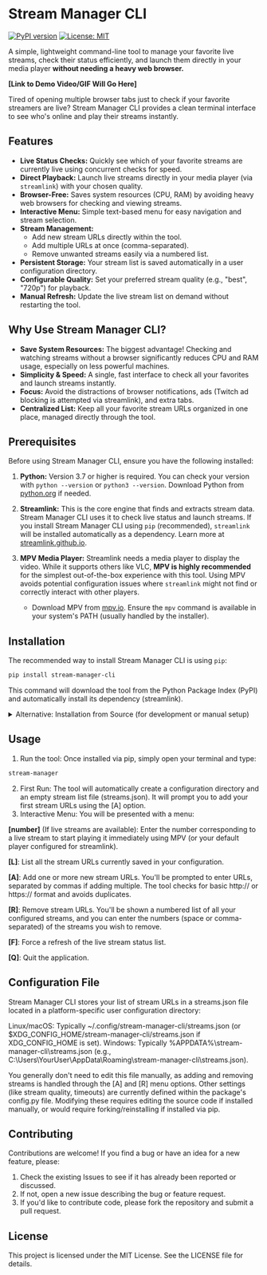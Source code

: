 # Stream Manager CLI

[![PyPI version](https://img.shields.io/pypi/v/stream-manager-cli.svg)](https://pypi.org/project/stream-manager-cli/0.2.0/) <!-- Replace with actual PyPI badge once live -->
[![License: MIT](https://img.shields.io/badge/License-MIT-yellow.svg)](https://opensource.org/licenses/MIT)
<!-- Add other badges if you set them up, e.g., build status, Python versions -->

A simple, lightweight command-line tool to manage your favorite live streams, check their status efficiently, and launch them directly in your media player **without needing a heavy web browser.**

<!--
*********************************************************
*** TODO: Replace the link below with your demo video! ***
*********************************************************
-->
**[Link to Demo Video/GIF Will Go Here]**

Tired of opening multiple browser tabs just to check if your favorite streamers are live? Stream Manager CLI provides a clean terminal interface to see who's online and play their streams instantly.

## Features

*   **Live Status Checks:** Quickly see which of your favorite streams are currently live using concurrent checks for speed.
*   **Direct Playback:** Launch live streams directly in your media player (via `streamlink`) with your chosen quality.
*   **Browser-Free:** Saves system resources (CPU, RAM) by avoiding heavy web browsers for checking and viewing streams.
*   **Interactive Menu:** Simple text-based menu for easy navigation and stream selection.
*   **Stream Management:**
    *   Add new stream URLs directly within the tool.
    *   Add multiple URLs at once (comma-separated).
    *   Remove unwanted streams easily via a numbered list.
*   **Persistent Storage:** Your stream list is saved automatically in a user configuration directory.
*   **Configurable Quality:** Set your preferred stream quality (e.g., "best", "720p") for playback.
*   **Manual Refresh:** Update the live stream list on demand without restarting the tool.

## Why Use Stream Manager CLI?

*   **Save System Resources:** The biggest advantage! Checking and watching streams without a browser significantly reduces CPU and RAM usage, especially on less powerful machines.
*   **Simplicity & Speed:** A single, fast interface to check all your favorites and launch streams instantly.
*   **Focus:** Avoid the distractions of browser notifications, ads (Twitch ad blocking is attempted via streamlink), and extra tabs.
*   **Centralized List:** Keep all your favorite stream URLs organized in one place, managed directly through the tool.

## Prerequisites

Before using Stream Manager CLI, ensure you have the following installed:

1.  **Python:** Version 3.7 or higher is required. You can check your version with `python --version` or `python3 --version`. Download Python from [python.org](https://www.python.org/) if needed.

2.  **Streamlink:** This is the core engine that finds and extracts stream data. Stream Manager CLI uses it to check live status and launch streams. If you install Stream Manager CLI using `pip` (recommended), `streamlink` will be installed automatically as a dependency. Learn more at [streamlink.github.io](https://streamlink.github.io/).

3.  **MPV Media Player:** Streamlink needs a media player to display the video. While it supports others like VLC, **MPV is highly recommended** for the simplest out-of-the-box experience with this tool. Using MPV avoids potential configuration issues where `streamlink` might not find or correctly interact with other players.
    *   Download MPV from [mpv.io](https://mpv.io/). Ensure the `mpv` command is available in your system's PATH (usually handled by the installer).

## Installation

The recommended way to install Stream Manager CLI is using `pip`:

```bash
pip install stream-manager-cli
```
This command will download the tool from the Python Package Index (PyPI) and automatically install its dependency (streamlink).
<details>
<summary>Alternative: Installation from Source (for development or manual setup)</summary>
Follow these steps if you want to run the tool directly from the source code. This requires you to have git installed.
(Make sure you have met all the requirements listed in the Prerequisites section first!)
1. Clone the Repository
Open your terminal or command prompt and navigate to the directory where you want to store the project. Then, run the following command to download the code:

```bash
git clone https://github.com/snowballons/stream-manager-cli.git
```
Now, change into the newly created project directory:

```bash
cd stream-manager-cli
```

2. Create and Activate a Virtual Environment (Highly Recommended)
Create: python -m venv venv (Use python3 if needed on Linux/macOS)
Activate:
* Linux / macOS:
```bash
  source venv/bin/activate
```
* Windows:
```bash
  venv\Scripts\activate
```
3. Install Dependencies
With the virtual environment activated, install the necessary libraries:

```bash
pip install -r requirements.txt
```
4. Running the Tool (from Source)
Make sure you are inside the root stream-manager-cli directory with the virtual environment activated. Run using:

```bash
python -m stream_manager_cli.main
```
</details>

## Usage
1. Run the tool: Once installed via pip, simply open your terminal and type:

```bash
stream-manager
```

2. First Run: The tool will automatically create a configuration directory and an empty stream list file (streams.json). It will prompt you to add your first stream URLs using the [A] option.
3. Interactive Menu: You will be presented with a menu:

 **[number]** (If live streams are available): Enter the number corresponding to a live stream to start playing it immediately using MPV (or your default player configured for streamlink).
 
**[L]**: List all the stream URLs currently saved in your configuration.

**[A]**: Add one or more new stream URLs. You'll be prompted to enter URLs, separated by commas if adding multiple. The tool checks for basic http:// or https:// format and avoids duplicates.

**[R]**: Remove stream URLs. You'll be shown a numbered list of all your configured streams, and you can enter the numbers (space or comma-separated) of the streams you wish to remove.

**[F]**: Force a refresh of the live stream status list.

**[Q]**: Quit the application.

## Configuration File

Stream Manager CLI stores your list of stream URLs in a streams.json file located in a platform-specific user configuration directory:

Linux/macOS: Typically ~/.config/stream-manager-cli/streams.json (or $XDG_CONFIG_HOME/stream-manager-cli/streams.json if XDG_CONFIG_HOME is set).
Windows: Typically %APPDATA%\stream-manager-cli\streams.json (e.g., C:\Users\YourUser\AppData\Roaming\stream-manager-cli\streams.json).

You generally don't need to edit this file manually, as adding and removing streams is handled through the [A] and [R] menu options.
Other settings (like stream quality, timeouts) are currently defined within the package's config.py file. Modifying these requires editing the source code if installed manually, or would require forking/reinstalling if installed via pip.

## Contributing
Contributions are welcome! If you find a bug or have an idea for a new feature, please:
1. Check the existing Issues to see if it has already been reported or discussed.
2. If not, open a new issue describing the bug or feature request.
3. If you'd like to contribute code, please fork the repository and submit a pull request.
## License
This project is licensed under the MIT License. See the LICENSE file for details.
